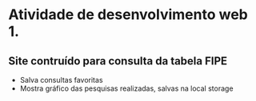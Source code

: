 #  Atividade de desenvolvimento web 1.
 ## Site contruído para consulta da tabela FIPE
  - Salva consultas favoritas 
  - Mostra gráfico das pesquisas realizadas, salvas na local storage
